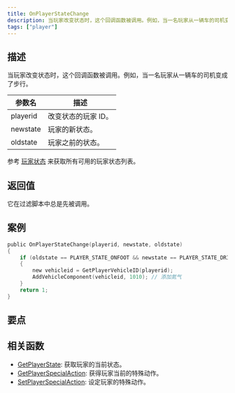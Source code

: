 ```yaml
---
title: OnPlayerStateChange
description: 当玩家改变状态时，这个回调函数被调用。例如，当一名玩家从一辆车的司机变成了步行。
tags: ["player"]
---
```


## 描述

当玩家改变状态时，这个回调函数被调用。例如，当一名玩家从一辆车的司机变成了步行。

| 参数名   | 描述                |
| -------- | ------------------- |
| playerid | 改变状态的玩家 ID。 |
| newstate | 玩家的新状态。      |
| oldstate | 玩家之前的状态。    |

参考 [玩家状态](../resources/playerstates) 来获取所有可用的玩家状态列表。

## 返回值

它在过滤脚本中总是先被调用。

## 案例

```c
public OnPlayerStateChange(playerid, newstate, oldstate)
{
    if (oldstate == PLAYER_STATE_ONFOOT && newstate == PLAYER_STATE_DRIVER) // 玩家以驾驶员的身份进入车辆
    {
        new vehicleid = GetPlayerVehicleID(playerid);
        AddVehicleComponent(vehicleid, 1010); // 添加氮气
    }
    return 1;
}
```

## 要点

<TipNPCCallbacksCN />

## 相关函数

- [GetPlayerState](../functions/GetPlayerState): 获取玩家的当前状态。
- [GetPlayerSpecialAction](../functions/GetPlayerSpecialAction): 获得玩家当前的特殊动作。
- [SetPlayerSpecialAction](../functions/SetPlayerSpecialAction): 设定玩家的特殊动作。
